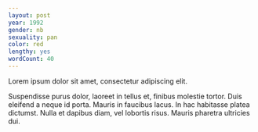 ```yaml
---
layout: post
year: 1992
gender: nb
sexuality: pan
color: red
lengthy: yes
wordCount: 40
---
```


Lorem ipsum dolor sit amet, consectetur adipiscing elit.

<!--more-->

Suspendisse purus dolor, laoreet in tellus et, finibus molestie tortor. Duis eleifend a neque id porta. Mauris in faucibus lacus. In hac habitasse platea dictumst. Nulla et dapibus diam, vel lobortis risus. Mauris pharetra ultricies dui.
